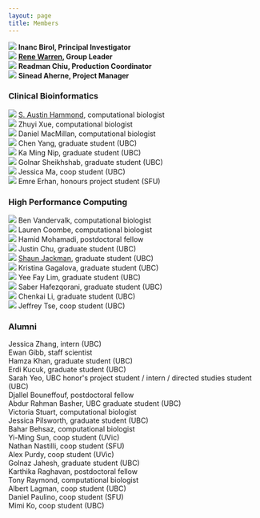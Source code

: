 ```yaml
---
layout: page
title: Members
---
```


<img class="avatar" src="assets/avatars/ibirol.jpeg"> **Inanc Birol, Principal Investigator**  
<img class="avatar" src="assets/avatars/rwarren.png"> **[Rene Warren](member/rwarren), Group Leader**  
<img class="avatar" src="assets/avatars/rchiu.jpg"> **Readman Chiu, Production Coordinator**  
<img class="avatar" src="assets/avatars/saherne.jpg"> **Sinead Aherne, Project Manager**

### Clinical Bioinformatics

<img class="avatar" src="assets/avatars/ahammond.jpg"> [S. Austin Hammond](member/ahammond), computational biologist    
<img class="avatar" src="assets/avatars/zxue.jpg"> Zhuyi Xue, computational biologist  
<img class="avatar" src="assets/avatars/dmacmillan.jpg"> Daniel MacMillan, computational biologist  
<img class="avatar" src="assets/avatars/cyang.jpg"> Chen Yang, graduate student (UBC)  
<img class="avatar" src="assets/avatars/kmnip.png"> Ka Ming Nip, graduate student (UBC)  
<img class="avatar" src="assets/avatars/gsheikhshab.jpg"> Golnar Sheikhshab, graduate student (UBC)  
<img class="avatar" src="assets/avatars/jma.jpeg"> Jessica Ma, coop student (UBC)  
<img class="avatar" src="assets/avatars/eerhan.png"> Emre Erhan, honours project student (SFU)  

### High Performance Computing
<img class="avatar" src="assets/avatars/bvandervalk.jpeg"> Ben Vandervalk, computational biologist  
<img class="avatar" src="assets/avatars/lcoombe.jpg"> Lauren Coombe, computational biologist  
<img class="avatar" src="assets/avatars/hmohamadi.jpeg"> Hamid Mohamadi, postdoctoral fellow  
<img class="avatar" src="assets/avatars/jchu.jpeg"> Justin Chu, graduate student (UBC)  
<img class="avatar" src="assets/avatars/sjackman.jpeg"> [Shaun Jackman](member/sjackman), graduate student (UBC)  
<img class="avatar" src="assets/avatars/kgagalova.jpg"> Kristina Gagalova, graduate student (UBC)  
<img class="avatar" src="assets/avatars/yflim.jpg"> Yee Fay Lim, graduate student (UBC)  
<img class="avatar" src="assets/avatars/shafezqorani.png"> Saber Hafezqorani, graduate student (UBC)  
<img class="avatar" src="assets/avatars/cli.jpg"> Chenkai Li, graduate student (UBC)  
<img class="avatar" src="assets/avatars/jtse.jpg"> Jeffrey Tse, coop student (UBC)

### Alumni
Jessica Zhang, intern (UBC)  
Ewan Gibb, staff scientist  
Hamza Khan, graduate student (UBC)  
Erdi Kucuk, graduate student (UBC)  
Sarah Yeo, UBC honor's project student / intern / directed studies student (UBC)  
Djallel Bouneffouf, postdoctoral fellow  
Abdur Rahman Basher, UBC graduate student (UBC)  
Victoria Stuart, computational biologist  
Jessica Pilsworth, graduate student (UBC)  
Bahar Behsaz, computational biologist  
Yi-Ming Sun, coop student (UVic)  
Nathan Nastilli, coop student (SFU)  
Alex Purdy, coop student (UVic)  
Golnaz Jahesh, graduate student (UBC)  
Karthika Raghavan, postdoctoral fellow  
Tony Raymond, computational biologist  
Albert Lagman, coop student (UBC)  
Daniel Paulino, coop student (SFU)  
Mimi Ko, coop student (UBC)  
